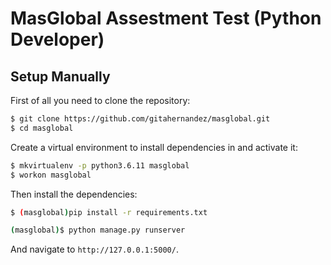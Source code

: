 # MasGlobal Assestment Test (Python Developer)

## Setup Manually

First of all you need to clone the repository:

```sh
$ git clone https://github.com/gitahernandez/masglobal.git
$ cd masglobal
```

Create a virtual environment to install dependencies in and activate it:

```sh
$ mkvirtualenv -p python3.6.11 masglobal
$ workon masglobal
```

Then install the dependencies:

```sh
$ (masglobal)pip install -r requirements.txt
```

```sh
(masglobal)$ python manage.py runserver
```
And navigate to `http://127.0.0.1:5000/`.

